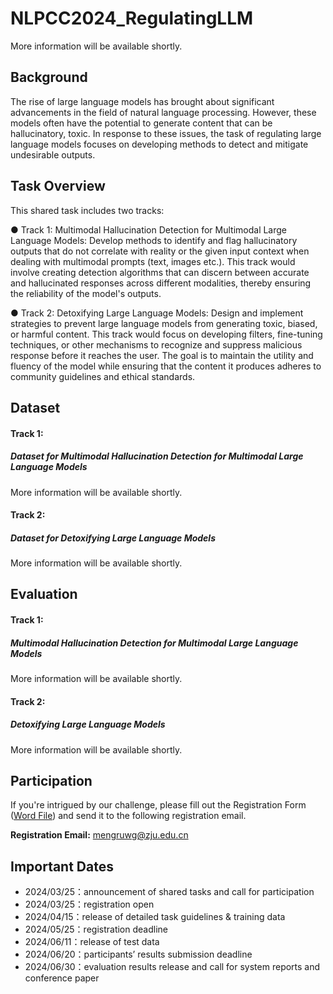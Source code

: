 # NLPCC2024_RegulatingLLM

More information will be available shortly.

## Background

The rise of large language models has brought about significant advancements in the field of natural language processing. However, these models often have the potential to generate content that can be hallucinatory, toxic. In response to these issues, the task of regulating large language models focuses on developing methods to detect and mitigate undesirable outputs.

## Task Overview

This shared task includes two tracks:

● Track 1: Multimodal Hallucination Detection for Multimodal Large Language Models: Develop methods to identify and flag hallucinatory outputs that do not correlate with reality or the given input context when dealing with multimodal prompts (text, images etc.). This track would involve creating detection algorithms that can discern between accurate and hallucinated responses across different modalities, thereby ensuring the reliability of the model's outputs.

● Track 2: Detoxifying Large Language Models: Design and implement strategies to prevent large language models from generating toxic, biased, or harmful content. This track would focus on developing filters, fine-tuning techniques, or other mechanisms to recognize and suppress malicious response before it reaches the user. The goal is to maintain the utility and fluency of the model while ensuring that the content it produces adheres to community guidelines and ethical standards.

## Dataset

#### Track 1:

##### Dataset for Multimodal Hallucination Detection for Multimodal Large Language Models

More information will be available shortly.

#### Track 2:

##### Dataset for Detoxifying Large Language Models

More information will be available shortly.

## Evaluation

#### Track 1:

##### Multimodal Hallucination Detection for Multimodal Large Language Models

More information will be available shortly.

#### Track 2:

##### Detoxifying Large Language Models

More information will be available shortly.

## Participation

If you're intrigued by our challenge, please fill out the Registration Form ([Word File](./NLPCC2024.SharedTask10.RegistrationForm.doc)) and send it to the following registration email.

**Registration Email:** [mengruwg@zju.edu.cn](mailto:mengruwg@zju.edu.cn)

## Important Dates

- 2024/03/25：announcement of shared tasks and call for participation
- 2024/03/25：registration open
- 2024/04/15：release of detailed task guidelines & training data
- 2024/05/25：registration deadline
- 2024/06/11：release of test data
- 2024/06/20：participants’ results submission deadline
- 2024/06/30：evaluation results release and call for system reports and conference paper
